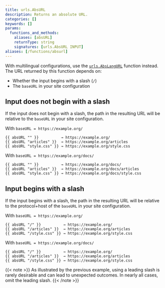 ```yaml
---
title: urls.AbsURL 
description: Returns an absolute URL.
categories: []
keywords: []
params:
  functions_and_methods:
    aliases: [absURL]
    returnType: string
    signatures: [urls.AbsURL INPUT]
aliases: [/functions/absurl]
---
```


With multilingual configurations, use the [`urls.AbsLangURL`] function instead. The URL returned by this function depends on:

- Whether the input begins with a slash (`/`)
- The `baseURL` in your site configuration

[`urls.AbsLangURL`]: /functions/urls/abslangurl/

## Input does not begin with a slash

If the input does not begin with a slash, the path in the resulting URL will be relative to the `baseURL` in your site configuration.

With `baseURL = https://example.org/`

```go-html-template
{{ absURL "" }}          → https://example.org/
{{ absURL "articles" }}  → https://example.org/articles
{{ absURL "style.css" }} → https://example.org/style.css
```

With `baseURL = https://example.org/docs/`

```go-html-template
{{ absURL "" }}          → https://example.org/docs/
{{ absURL "articles" }}  → https://example.org/docs/articles
{{ absURL "style.css" }} → https://example.org/docs/style.css
```

## Input begins with a slash

If the input begins with a slash, the path in the resulting URL will be relative to the protocol+host of the `baseURL` in your site configuration.

With `baseURL = https://example.org/`

```go-html-template
{{ absURL "/" }}          → https://example.org/
{{ absURL "/articles" }}  → https://example.org/articles
{{ absURL "/style.css" }} → https://example.org/style.css
```

With `baseURL = https://example.org/docs/`

```go-html-template
{{ absURL "/" }}          → https://example.org/
{{ absURL "/articles" }}  → https://example.org/articles
{{ absURL "/style.css" }} → https://example.org/style.css
```

{{< note >}}
As illustrated by the previous example, using a leading slash is rarely desirable and can lead to unexpected outcomes. In nearly all cases, omit the leading slash.
{{< /note >}}
